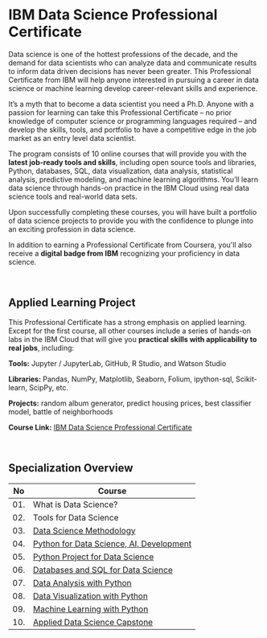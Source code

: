 # IBM Data Science Professional Certificate

Data science is one of the hottest professions of the decade, and the demand for data scientists who can analyze data and communicate results to inform data driven decisions has never been greater. This Professional Certificate from IBM will help anyone interested in pursuing a career in data science or machine learning develop career-relevant skills and experience.

It’s a myth that to become a data scientist you need a Ph.D. Anyone with a passion for learning can take this Professional Certificate – no prior knowledge of computer science or programming languages required – and develop the skills, tools, and portfolio to have a competitive edge in the job market as an entry level data scientist.

The program consists of 10 online courses that will provide you with the **latest job-ready tools and skills**, including open source tools and libraries, Python, databases, SQL, data visualization, data analysis, statistical analysis, predictive modeling, and machine learning algorithms. You’ll learn data science through hands-on practice in the IBM Cloud using real data science tools and real-world data sets.

Upon successfully completing these courses, you will have built a portfolio of data science projects to provide you with the confidence to plunge into an exciting profession in data science.

In addition to earning a Professional Certificate from Coursera, you'll also receive a **digital badge from IBM** recognizing your proficiency in data science.

<br>

## Applied Learning Project
This Professional Certificate has a strong emphasis on applied learning. Except for the first course, all other courses include a series of hands-on labs in the IBM Cloud that will give you **practical skills with applicability to real jobs**, including:

**Tools:** Jupyter / JupyterLab, GitHub, R Studio, and Watson Studio

**Libraries:** Pandas, NumPy, Matplotlib, Seaborn, Folium, ipython-sql, Scikit-learn, ScipPy, etc.

**Projects:** random album generator, predict housing prices, best classifier model, battle of neighborhoods


**Course Link:** [IBM Data Science Professional Certificate](https://www.coursera.org/professional-certificates/ibm-data-science)

<br>

## Specialization Overview

| No      | Course                                                                             |	
|:-------:|------------------------------------------------------------------------------------|
| 01.     | What is Data Science?                        		                       |
| 02.     | Tools for Data Science                      		                       |
| 03.     | [Data Science Methodology](Data_Science_Methodology)                               |
| 04.	  | [Python for Data Science, AI, Development](Python_for_Data_Science_AI_Development) |
| 05.     | [Python Project for Data Science](Python_Project_for_Data_Science)      	       |
| 06.     | [Databases and SQL for Data Science](Databases_and_SQL_for_Data_Science)           |
| 07.     | [Data Analysis with Python](Data_Analysis_with_Python)                             |
| 08.     | [Data Visualization with Python](Data_Visualization_with_Python)                   |
| 09.     | [Machine Learning with Python](Machine_Learning_with_Python)                       |
| 10.     | [Applied Data Science Capstone](Applied_Data_Science_Capstone)                     |



